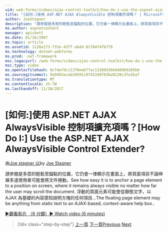```yaml
---
uid: web-forms/videos/ajax-control-toolkit/how-do-i-use-the-aspnet-ajax-alwaysvisible-control-extender
title: "[如何:]使用 ASP.NET AJAX AlwaysVisible 控制項擴充項嗎？ | Microsoft Docs"
author: JoeStagner
description: "請參閱是多麼的輕鬆至錨點的位置，它仍會一律顯示在畫面上，將頁面項目不論伸展多遠使用者可能會將文件捲動。 ..."
ms.author: aspnetcontent
manager: wpickett
ms.date: 01/26/2007
ms.topic: article
ms.assetid: 1126e173-733e-437f-abdd-81784f47b7f0
ms.technology: dotnet-webforms
ms.prod: .net-framework
msc.legacyurl: /web-forms/videos/ajax-control-toolkit/how-do-i-use-the-aspnet-ajax-alwaysvisible-control-extender
msc.type: video
ms.openlocfilehash: 0cf4efdcc1370ee677ac13209d366d409b9265b0
ms.sourcegitcommit: 9a9483aceb34591c97451997036a9120c3fe2baf
ms.translationtype: MT
ms.contentlocale: zh-TW
ms.lasthandoff: 11/10/2017
---
```

<a name="how-do-i-use-the-aspnet-ajax-alwaysvisible-control-extender"></a><span data-ttu-id="4d40f-105">[如何:]使用 ASP.NET AJAX AlwaysVisible 控制項擴充項嗎？</span><span class="sxs-lookup"><span data-stu-id="4d40f-105">[How Do I:] Use the ASP.NET AJAX AlwaysVisible Control Extender?</span></span>
====================
<span data-ttu-id="4d40f-106">由[Joe stagner 以](https://github.com/JoeStagner)</span><span class="sxs-lookup"><span data-stu-id="4d40f-106">by [Joe Stagner](https://github.com/JoeStagner)</span></span>

<span data-ttu-id="4d40f-107">請參閱是多麼的輕鬆至錨點的位置，它仍會一律顯示在畫面上，將頁面項目不論伸展多遠使用者可能會將文件捲動。</span><span class="sxs-lookup"><span data-stu-id="4d40f-107">See how easy it is to anchor a page element to a position on screen, where it remains always visible no matter how far the user may scroll the document.</span></span> <span data-ttu-id="4d40f-108">浮動的頁面元素可能會從靜態文字，以 AJAX 為基礎的內容感知說明方塊的任何項目...</span><span class="sxs-lookup"><span data-stu-id="4d40f-108">The floating page element may be anything from static text to an AJAX-based, context-aware help box..</span></span>

[<span data-ttu-id="4d40f-109">&#9654;觀看影片 （6 分鐘）</span><span class="sxs-lookup"><span data-stu-id="4d40f-109">&#9654; Watch video (6 minutes)</span></span>](https://channel9.msdn.com/Blogs/ASP-NET-Site-Videos/how-do-i-use-the-aspnet-ajax-alwaysvisible-control-extender)

>[!div class="step-by-step"]
<span data-ttu-id="4d40f-110">[上一頁](how-do-i-use-the-aspnet-ajax-modalpopup-extender-control.md)
[下一頁](how-do-i-use-the-aspnet-ajax-accordion-control.md)</span><span class="sxs-lookup"><span data-stu-id="4d40f-110">[Previous](how-do-i-use-the-aspnet-ajax-modalpopup-extender-control.md)
[Next](how-do-i-use-the-aspnet-ajax-accordion-control.md)</span></span>
